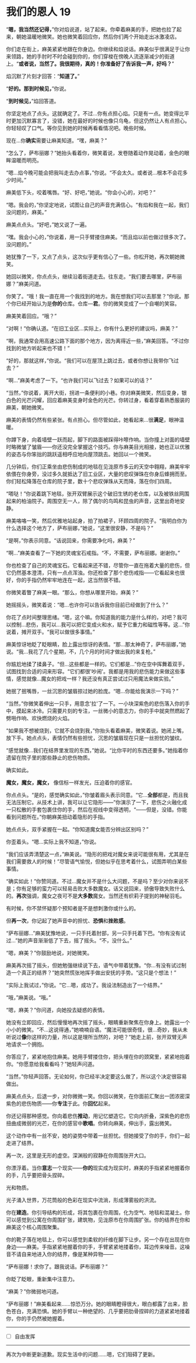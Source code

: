 # 我们的恩人 19

“**嗯，我当然还记得，**”你对焰说道，站了起来。你牵着麻美的手，把她也拉了起来，朝她温暖地微笑。她也微笑着回应你，然后你们两个开始走出冰激凌店。

你们走在街上，麻美紧紧地跟在你身边。你继续和焰说话。麻美似乎很满足于让你来领路，她的手肘时不时会碰到你的，你们穿梭在傍晚人流逐渐减少的街道上。“**或者说，当然了。我很期待，真的！你准备好了告诉我一声，好吗？**”

焰沉默了片刻才回答：“**知道了。**”

“**好的。那到时候见，**”你说。

“**到时候见，**”焰回答道。

你坚定地点了点头。这就确定了。不过...你有点担心焰。只是有一点。她变得比平时更加沉默寡言了，没错，她在最好的时候也像只乌龟，但这仍然让人有点担心。你轻轻叹了口气。等你见到她的时候再看看情况吧。晚些时候。

现在...你**确实**需要让麻美知道。“嘿，麻美？”

“怎么了，萨布丽娜？”她抬头看着你，微笑着说，发卷随着动作晃动着，金色的眼眸温暖而明亮。

“嗯...焰今晚可能会把我叫走去办点事，”你说。“不会太久。或者说...根本不会花多少时间。”

麻美低下头，咬着嘴唇。“好、好吧，”她说。“你会小心的，对吧？”

“嗯。我会的，”你坚定地说，试图让自己的声音充满信心。“有焰和我在一起，我们没问题的，麻美。”

麻美点点头。“好吧，”她又说了一遍。

“嘿。我会小心的，”你说着，用一只手臂搂住麻美。“而且焰以前也做过很多次了。没问题的。”

她犹豫了一下，又点了点头，这次似乎更有信心了一些。你松开她，再次朝她微笑。

她回以微笑，你点点头，继续沿着街道走去。往东走。“我们要去哪里，萨布丽娜？”麻美问道。

你笑了。“哦！我一直在用一个我找到的地方。我在想我们可以去那里？”你说。那个你已经开始认为是**你的**仓库。仓库—**君**。你的微笑变成了一个自嘲的笑容。

麻美笑着回应。“哦？”

“对啊！”你确认道。“在旧工业区...实际上，你有什么更好的建议吗，麻美？”

“啊，我通常会用高速公路下面的那个地方，因为离得近一些，”麻美回答。“不过你找到的地方听起来也不错！”

“好的，那就这样，”你说。“我们可以在屋顶上跳过去，或者你想让我带你飞过去？”

“啊...”麻美考虑了一下。“也许我们可以飞过去？如果可以的话？”

“当然，”你说着，离开大街，拐进一条便利的小巷。你对麻美微笑，然后变身，银白色的光芒闪耀，回应着麻美变身时金色的光芒。你转过身，看着穿着熟悉服装的麻美，朝她微笑。

麻美的表情仍然有些紧张。有点担心。但尽管如此，她看起来...很**满足**，眼神温暖。

你蹲下身，向着墙壁一跃而起，脚下的路面被踩得咔嚓作响。当你撞上对面的墙壁时略微皱了皱眉——你还没完全掌握这个技巧。你与麻美目光相接，她也正以优雅的姿态与你笨拙的跳跃遥相呼应地向屋顶跳去。她回以一个微笑。

几分钟后，你们正乘坐由悲伤制成的地毯在见泷原市多云的天空中翱翔，麻美牢牢依偎在你身旁，没过多久就抵达了旧工业区，大量的悲叹弹珠在你身后蜂拥而至。你们轻松降落在仓库的院子里，数十个悲叹弹珠从天而降，落在你们四周。

“嗒哒！”你说着跳下地毯，张开双臂展示这个破旧生锈的老仓库，以及被铁丝网围起来的柏油院子。周围空无一人，除了偶尔的鸟鸣和昆虫的声音，这里出奇地安静。

麻美咯咯一笑，然后优雅地站起身，拍了拍裙子，环顾四周的院子。“我明白你为什么选择这个地方了，萨布丽娜，”她说，“这里很安静，不是吗？”

“是啊，”你表示同意。“话说回来，你需要净化吗，麻美？”

“啊...”麻美查看了一下她的灵魂宝石戒指。“不，不需要，萨布丽娜。谢谢你。”

你也检查了自己的灵魂宝石。它看起来还不错，尽管你一直在拖着大量的悲伤，但它仍然基本澄清，只有一点点浑浊。你还检查了那个悲伤戒指——它看起来也很好，你的手指仍然牢牢地连在一起，这当然很不错。

你微笑着瞥了麻美一眼。“那么，你想从哪里开始，麻美？”

她摇摇头，微笑着说：“嗯...也许你可以告诉我你目前已经做到了什么？”

你花了点时间整理思绪。“嗯，这个嘛。你知道我的能力是什么样的，对吧？我可以控制...悲伤，我可以...我可以把它变成火和水，赋予它重力和磁性等等。这...”你说着，摊开双手。“我可以做很多事情。”

麻美惊讶地眨了眨眼睛，脸上露出惊讶的表情。“那...那太神奇了，萨布丽娜，”她说。“我...我花了几个星期，不，几个月的时间才做出我的来复枪。”

你尴尬地揉了揉鼻子。“但...这些都是一样的。它们都是...”你在空中挥舞着双手，试图找到合适的词来形容。“它们都很'吵闹'。我都是用我的悲伤能力来做这些事情，感觉就像...魔女的把戏一样？我还没有真正尝试过只用魔法来做实验。”

她抿了抿嘴唇，一丝沉思的皱眉掠过她的脸庞。“嗯...你能给我演示一下吗？”

“当然，”你微笑着伸出一只手，用意念'拉'了一下。一小块深紫色的悲伤落入你的手中，摸起来冰冷。只需要片刻的专注，一丝微小的意志力，你的手中就突然燃起了劈啪作响、欢快燃烧的火焰。

“如果我不想被烧到，它就不会烧到我，”你抬头看着麻美，微笑着说。她闭上嘴，放下手。她点点头，表情仍然有些担忧，沉思的皱眉现在只是一丝担忧的皱纹。

“感觉就像...我们在结界里发现的东西，”她说。“比你平时的东西还要多。”她指着你遗留在院子里的那些静止的悲伤物质。

确实如此。

**魔女，魔女，魔女，** 像信标一样发光，压迫着你的感官。

你点点头。“是的，感觉确实如此，”你皱着眉头表示同意。“它...**全部**都是，而且我无法压制它。从技术上讲，我可以让它隐形——”你演示了一下，悲伤之火融化成一只松散的手套包裹住你的手，然后在视线中变得透明，“——但是，没错。你能看到问题所在。”你朝麻美扭动着隐形的手指。

她点点头，双手紧握在一起。“你知道魔女能否分辨出区别吗？”

你歪着头。“嗯...实际上我不知道，”你说。

“我们应该弄清楚这一点，”麻美说。“隐形的把戏对魔女来说可能很有用，尤其是在我们需要救人的时候！”尽管语气愉悦，但她似乎在思考着什么，试图弄明白某些事情。

“确实如此！”你赞同道。不过...魔女并不是什么大问题，不是吗？至少对你来说不是；你有足够的蛮力可以轻易击败大多数魔女。话又说回来，骄傲导致失败什么的。**再次**强调，魔女之夜可不是**大多数**魔女。当然还有织莉子提到的神秘羽毛。

有时候，你不禁怀疑那个预知者是不是想刺激你或什么的。

但**再一次**，你记起了她声音中的担忧、**恐惧**和**挫败感**。

“萨布丽娜...”麻美犹豫地说，一只手托着肘部，另一只手托着下巴。“你有没有试过...”她的声音渐渐低了下去，摇了摇头。“不，没什么。”

“嗯，麻美？”你鼓励地说，对她微笑。

麻美再次摇了摇头，但她勉强继续说下去，语气中带着犹豫。“你...有没有试过制造一个真正的结界？”她突然慌张地挥手做出安抚的手势。“这只是个想法！”

“实际上我试过，”你说。“它...嗯，成功了。我设法制造出了一个结界。”

“哦，”麻美说。“哦。”

“嗯，麻美？”你问道，向她投去疑惑的表情。

她没有立即回应，然后慢慢地再次摇了摇头，眼睛重新聚焦在你身上。她露出一个小小的微笑。“不...这说得通，”她喃喃自语。“魔法可能很奇怪，很...奇妙，我从未听说过**像**你这样的力量，所以这是理所当然的，对吧？”她走上前，张开双臂无声地请求一个拥抱。

你答应了，紧紧地抱住麻美。她用手臂搂住你，把头埋在你的颈窝里，紧紧地抱着你。“你愿意给我看看吗？”她轻声问道。

“当然，”你轻声回答。无论如何，你已经半决定要这么做了，所以这个决定很容易做出。

麻美点点头，后退一步，对你微微一笑。你回以微笑，在你面前汇聚出一团浓密深紫色的悲伤物质——你**专注**于此。你**回忆**起来。

你还记得那种感觉。你向着悲伤**推动**，用记忆塑造它。它向内折叠，深紫色的悲伤扭曲成微弱的光芒，在你的感官中**歌唱**。你转向麻美，伸出手，露出微笑。

这个动作中有一丝不安，她的姿势中带着一丝担忧。但她接受了你的手，你们一起走进了结界。

再一次，这里是无形的虚空。深渊般的寂静在你周围张开大口。

你漂浮着。当你**意志**一个现实——**你的**现实成为现实时，麻美的手指紧紧地握着你的手，几乎要把骨头捏碎。

光和物质。

光子涌入世界，万花筒般的色彩在现实中流淌，形成薄雾般的洪流。

你在**建造**。你引导结构的形成，将其包裹在你周围，化为空气、地毯和混凝土。你可以感觉到公寓在你周围扩张，建筑物，见泷原市在你周围扩张。你的结界在你和麻美这个核心周围聚集。

你的靴子落在地毯上，你可以感觉到柔软的纤维在脚下让步。另一个存在出现在你身边——麻美。手指紧紧地握着你的手，手臂紧紧地搂着你，耳边传来噪音。这噪音不请自来地进入你的结界，像是某种异物——

“萨布丽娜！求你了。跟我说话。萨布丽娜？”

你眨了眨眼，重新集中注意力。

“麻美？”你微弱地问道。

“萨布丽娜！”麻美看起来……惊恐万分。她的眼睛瞪得很大，眼白都露了出来，脸色苍白，充满恐惧。她的手臂以一种绝望的、几乎要把肋骨捏碎的力道紧紧地搂着你，你的手仍然被她握着。

---

- [ ] 自由发挥

---

再次为中断更新道歉。现实生活中的问题……嗯，它们阻碍了更新。
